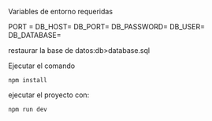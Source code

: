 Variables de entorno requeridas

PORT =
DB_HOST=
DB_PORT=
DB_PASSWORD=
DB_USER=
DB_DATABASE=

restaurar la base de datos:db>database.sql

Ejecutar el comando
```
npm install
```

ejecutar el proyecto con:

```
npm run dev
```